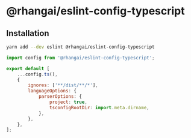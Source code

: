 # @rhangai/eslint-config-typescript

## Installation

```sh
yarn add --dev eslint @rhangai/eslint-config-typescript
```

```js
import config from '@rhangai/eslint-config-typescript';

export default [
	...config.ts(),
	{
		ignores: ['**/dist/**/*'],
		languageOptions: {
			parserOptions: {
				project: true,
				tsconfigRootDir: import.meta.dirname,
			},
		},
	},
];
```
